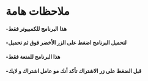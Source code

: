 # ملاحظات هامة
#### -هذا البرنامج للكمبيوتر فقط
#### -لتحميل البرنامج اضغط على الزر الأخضر فوق ثم تحميل 
#### -هذا البرنامج للمتعة فقط
#### -قبل الضغط على زر الاشتراك تأكد أنك مو عامل اشتراك و لايك
